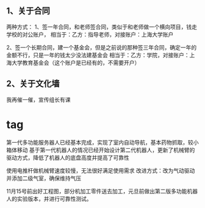 ## 1、关于合同
两种方式：
1、签一年合同，和老师签合同，类似于和老师做一个横向项目，钱走学校的对公账户，
相当于：乙方：指导老师，对接账户：上海大学账户

2、签一个长期合同，建一个基金会，但是之前说的那种签三年合同，确定一年的金额不行，只是一年的钱太少没法建基金会
相当于：乙方：学院，对接账户：上海大学教育基金会（这个账户是已经有的，不需要开户）
## 2、关于文化墙
我再催一催，宣传组长有课
# tag
第一代多功能服务器人已经基本完成，实现了室内自动导航，基本药物抓取，较小箱体移动
基于第一代机器人的情况已经开始设计第二代机器人，更新了机械臂的驱动方式，降低了机器人的底盘高度并提高了可靠性

使用电推杆做机械臂速度较慢，无法很好满足使用需求
改进方式：改为气动驱动并添加二级气室，确保维持气压

11月15号前出好工程图，部分机加工零件送去加工，元旦前做出第二版多功能机器人的实验版本，并进行可靠性测试。